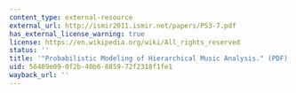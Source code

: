 ```yaml
---
content_type: external-resource
external_url: http://ismir2011.ismir.net/papers/PS3-7.pdf
has_external_license_warning: true
license: https://en.wikipedia.org/wiki/All_rights_reserved
status: ''
title: '"Probabilistic Modeling of Hierarchical Music Analysis." (PDF)'
uid: 56489e09-0f2b-40b6-8859-72f2318f1fe1
wayback_url: ''
---
```


